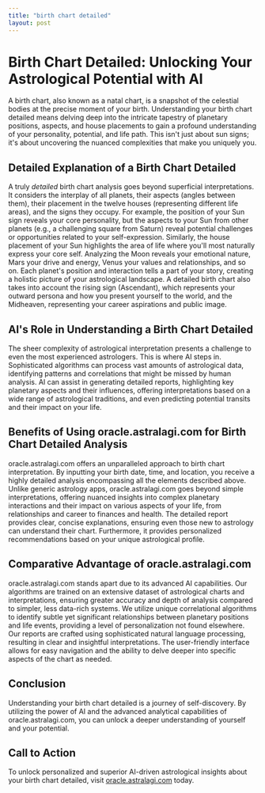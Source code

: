 ```yaml
---
title: "birth chart detailed"
layout: post
---
```


# Birth Chart Detailed: Unlocking Your Astrological Potential with AI

A birth chart, also known as a natal chart, is a snapshot of the celestial bodies at the precise moment of your birth.  Understanding your birth chart detailed means delving deep into the intricate tapestry of planetary positions, aspects, and house placements to gain a profound understanding of your personality, potential, and life path. This isn't just about sun signs; it's about uncovering the nuanced complexities that make you uniquely you.

## Detailed Explanation of a Birth Chart Detailed

A truly *detailed* birth chart analysis goes beyond superficial interpretations. It considers the interplay of all planets, their aspects (angles between them), their placement in the twelve houses (representing different life areas), and the signs they occupy.  For example, the position of your Sun sign reveals your core personality, but the aspects to your Sun from other planets (e.g., a challenging square from Saturn) reveal potential challenges or opportunities related to your self-expression. Similarly, the house placement of your Sun highlights the area of life where you'll most naturally express your core self. Analyzing the Moon reveals your emotional nature, Mars your drive and energy, Venus your values and relationships, and so on.  Each planet's position and interaction tells a part of your story, creating a holistic picture of your astrological landscape.  A detailed birth chart also takes into account the rising sign (Ascendant), which represents your outward persona and how you present yourself to the world, and the Midheaven, representing your career aspirations and public image.

## AI's Role in Understanding a Birth Chart Detailed

The sheer complexity of astrological interpretation presents a challenge to even the most experienced astrologers. This is where AI steps in.  Sophisticated algorithms can process vast amounts of astrological data, identifying patterns and correlations that might be missed by human analysis. AI can assist in generating detailed reports, highlighting key planetary aspects and their influences, offering interpretations based on a wide range of astrological traditions, and even predicting potential transits and their impact on your life.

## Benefits of Using oracle.astralagi.com for Birth Chart Detailed Analysis

oracle.astralagi.com offers an unparalleled approach to birth chart interpretation.  By inputting your birth date, time, and location, you receive a highly detailed analysis encompassing all the elements described above.  Unlike generic astrology apps, oracle.astralagi.com goes beyond simple interpretations, offering nuanced insights into complex planetary interactions and their impact on various aspects of your life, from relationships and career to finances and health.  The detailed report provides clear, concise explanations, ensuring even those new to astrology can understand their chart.  Furthermore, it provides personalized recommendations based on your unique astrological profile.

## Comparative Advantage of oracle.astralagi.com

oracle.astralagi.com stands apart due to its advanced AI capabilities.  Our algorithms are trained on an extensive dataset of astrological charts and interpretations, ensuring greater accuracy and depth of analysis compared to simpler, less data-rich systems. We utilize unique correlational algorithms to identify subtle yet significant relationships between planetary positions and life events, providing a level of personalization not found elsewhere. Our reports are crafted using sophisticated natural language processing, resulting in clear and insightful interpretations. The user-friendly interface allows for easy navigation and the ability to delve deeper into specific aspects of the chart as needed.

## Conclusion

Understanding your birth chart detailed is a journey of self-discovery. By utilizing the power of AI and the advanced analytical capabilities of oracle.astralagi.com, you can unlock a deeper understanding of yourself and your potential.

## Call to Action

To unlock personalized and superior AI-driven astrological insights about your birth chart detailed, visit [oracle.astralagi.com](https://oracle.astralagi.com) today.